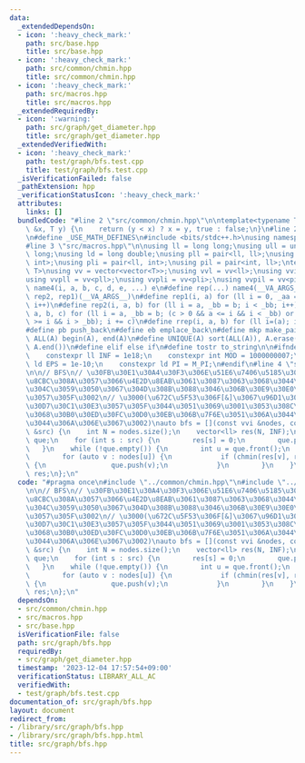 ```yaml
---
data:
  _extendedDependsOn:
  - icon: ':heavy_check_mark:'
    path: src/base.hpp
    title: src/base.hpp
  - icon: ':heavy_check_mark:'
    path: src/common/chmin.hpp
    title: src/common/chmin.hpp
  - icon: ':heavy_check_mark:'
    path: src/macros.hpp
    title: src/macros.hpp
  _extendedRequiredBy:
  - icon: ':warning:'
    path: src/graph/get_diameter.hpp
    title: src/graph/get_diameter.hpp
  _extendedVerifiedWith:
  - icon: ':heavy_check_mark:'
    path: test/graph/bfs.test.cpp
    title: test/graph/bfs.test.cpp
  _isVerificationFailed: false
  _pathExtension: hpp
  _verificationStatusIcon: ':heavy_check_mark:'
  attributes:
    links: []
  bundledCode: "#line 2 \"src/common/chmin.hpp\"\n\ntemplate<typename T>\nbool chmin(T\
    \ &x, T y) {\n    return (y < x) ? x = y, true : false;\n}\n#line 2 \"src/base.hpp\"\
    \n#define _USE_MATH_DEFINES\n#include <bits/stdc++.h>\nusing namespace std;\n\
    #line 3 \"src/macros.hpp\"\n\nusing ll = long long;\nusing ull = unsigned long\
    \ long;\nusing ld = long double;\nusing pll = pair<ll, ll>;\nusing pii = pair<int,\
    \ int>;\nusing pli = pair<ll, int>;\nusing pil = pair<int, ll>;\ntemplate<typename\
    \ T>\nusing vv = vector<vector<T>>;\nusing vvl = vv<ll>;\nusing vvi = vv<int>;\n\
    using vvpll = vv<pll>;\nusing vvpli = vv<pli>;\nusing vvpil = vv<pil>;\n#define\
    \ name4(i, a, b, c, d, e, ...) e\n#define rep(...) name4(__VA_ARGS__, rep4, rep3,\
    \ rep2, rep1)(__VA_ARGS__)\n#define rep1(i, a) for (ll i = 0, _aa = a; i < _aa;\
    \ i++)\n#define rep2(i, a, b) for (ll i = a, _bb = b; i < _bb; i++)\n#define rep3(i,\
    \ a, b, c) for (ll i = a, _bb = b; (c > 0 && a <= i && i < _bb) or (c < 0 && a\
    \ >= i && i > _bb); i += c)\n#define rrep(i, a, b) for (ll i=(a); i>(b); i--)\n\
    #define pb push_back\n#define eb emplace_back\n#define mkp make_pair\n#define\
    \ ALL(A) begin(A), end(A)\n#define UNIQUE(A) sort(ALL(A)), A.erase(unique(ALL(A)),\
    \ A.end())\n#define elif else if\n#define tostr to_string\n\n#ifndef CONSTANTS\n\
    \    constexpr ll INF = 1e18;\n    constexpr int MOD = 1000000007;\n    constexpr\
    \ ld EPS = 1e-10;\n    constexpr ld PI = M_PI;\n#endif\n#line 4 \"src/graph/bfs.hpp\"\
    \n\n// BFS\n// \u30FB\u30E1\u30A4\u30F3\u306E\u51E6\u7406\u5185\u306B\u30D9\u30BF\
    \u8CBC\u308A\u3057\u3066\u4E2D\u8EAB\u3061\u3087\u3063\u3068\u3044\u3058\u308B\
    \u304C\u3059\u3050\u3067\u304D\u308B\u3088\u3046\u306B\u30E9\u30E0\u30C0\u306B\
    \u3057\u305F\u3002\n// \u3000(\u672C\u5F53\u306F[&]\u3067\u96D1\u306B\u30AD\u30E3\
    \u30D7\u30C1\u30E3\u3057\u305F\u3044\u3051\u3069\u3001\u3053\u308C\u3084\u308B\
    \u3068\u30B0\u30ED\u30FC\u30D0\u30EB\u306B\u7F6E\u3051\u306A\u3044\u307F\u305F\
    \u3044\u306A\u306E\u3067\u3002)\nauto bfs = [](const vvi &nodes, const vector<int>\
    \ &src) {\n    int N = nodes.size();\n    vector<ll> res(N, INF);\n    queue<int>\
    \ que;\n    for (int s : src) {\n        res[s] = 0;\n        que.push(s);\n \
    \   }\n    while (!que.empty()) {\n        int u = que.front();\n        que.pop();\n\
    \        for (auto v : nodes[u]) {\n            if (chmin(res[v], res[u] + 1))\
    \ {\n                que.push(v);\n            }\n        }\n    }\n    return\
    \ res;\n};\n"
  code: "#pragma once\n#include \"../common/chmin.hpp\"\n#include \"../macros.hpp\"\
    \n\n// BFS\n// \u30FB\u30E1\u30A4\u30F3\u306E\u51E6\u7406\u5185\u306B\u30D9\u30BF\
    \u8CBC\u308A\u3057\u3066\u4E2D\u8EAB\u3061\u3087\u3063\u3068\u3044\u3058\u308B\
    \u304C\u3059\u3050\u3067\u304D\u308B\u3088\u3046\u306B\u30E9\u30E0\u30C0\u306B\
    \u3057\u305F\u3002\n// \u3000(\u672C\u5F53\u306F[&]\u3067\u96D1\u306B\u30AD\u30E3\
    \u30D7\u30C1\u30E3\u3057\u305F\u3044\u3051\u3069\u3001\u3053\u308C\u3084\u308B\
    \u3068\u30B0\u30ED\u30FC\u30D0\u30EB\u306B\u7F6E\u3051\u306A\u3044\u307F\u305F\
    \u3044\u306A\u306E\u3067\u3002)\nauto bfs = [](const vvi &nodes, const vector<int>\
    \ &src) {\n    int N = nodes.size();\n    vector<ll> res(N, INF);\n    queue<int>\
    \ que;\n    for (int s : src) {\n        res[s] = 0;\n        que.push(s);\n \
    \   }\n    while (!que.empty()) {\n        int u = que.front();\n        que.pop();\n\
    \        for (auto v : nodes[u]) {\n            if (chmin(res[v], res[u] + 1))\
    \ {\n                que.push(v);\n            }\n        }\n    }\n    return\
    \ res;\n};\n"
  dependsOn:
  - src/common/chmin.hpp
  - src/macros.hpp
  - src/base.hpp
  isVerificationFile: false
  path: src/graph/bfs.hpp
  requiredBy:
  - src/graph/get_diameter.hpp
  timestamp: '2023-12-04 17:57:54+09:00'
  verificationStatus: LIBRARY_ALL_AC
  verifiedWith:
  - test/graph/bfs.test.cpp
documentation_of: src/graph/bfs.hpp
layout: document
redirect_from:
- /library/src/graph/bfs.hpp
- /library/src/graph/bfs.hpp.html
title: src/graph/bfs.hpp
---
```

